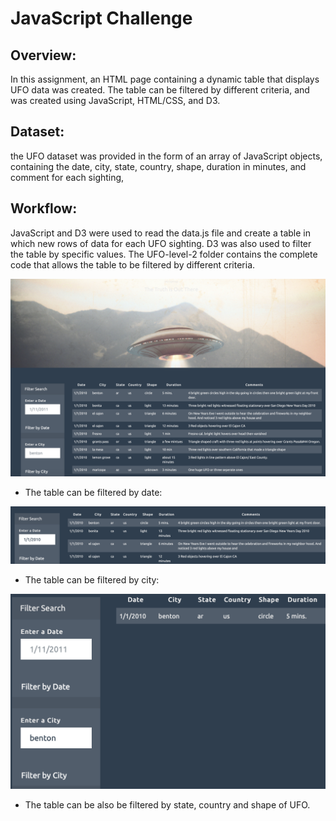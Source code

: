 # JavaScript Challenge

## Overview:
In this assignment, an HTML page containing a dynamic table that displays UFO data was created. The table can be filtered by different criteria, and was created using JavaScript, HTML/CSS, and D3.

## Dataset:
the UFO dataset was provided in the form of an array of JavaScript objects, containing the date, city, state, country, shape, duration in minutes, and comment for each sighting,


## Workflow:
JavaScript and D3 were used to read the data.js file and create a table in which new rows of data for each UFO sighting. D3 was also used to filter the table by specific values. The UFO-level-2 folder contains the complete code that allows the table to be filtered by different criteria.

![Image description](images/page.png)

- The table can be filtered by date:

![Image description](images/byDate.png)

- The table can be filtered by city:

![Image description](images/byCity.png)

- The table can be also be filtered by state, country and shape of UFO.